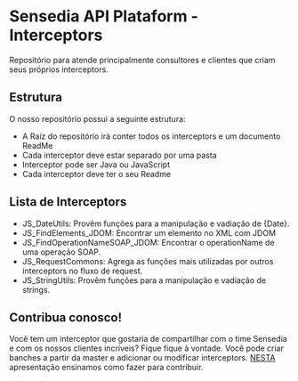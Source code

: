 # Sensedia API Plataform - Interceptors
Repositório para atende principalmente consultores e clientes que criam seus próprios interceptors.

## Estrutura
O nosso repositório possui a seguinte estrutura:
  - A Raíz do repositório irá conter todos os interceptors e um documento ReadMe
  - Cada interceptor deve estar separado por uma pasta
  - Interceptor pode ser Java ou JavaScript
  - Cada interceptor deve ter o seu Readme

## Lista de Interceptors
  - JS_DateUtils: Provêm funções para a manipulação e vadiação de {Date}.
  - JS_FindElements_JDOM: Encontrar um elemento no XML com JDOM
  - JS_FindOperationNameSOAP_JDOM: Encontrar o operationName de uma operação SOAP. 
  - JS_RequestCommons: Agrega as funções mais utilizadas por outros interceptors no fluxo de request.
  - JS_StringUtils: Provêm funções para a manipulação e vadiação de strings.

 

## Contribua conosco!
Você tem um interceptor que gostaria de compartilhar com o time Sensedia e com os nossos clientes incríveis? Fique fique à vontade. Você pode criar banches a partir da master e adicionar ou modificar interceptors.
[NESTA](https://drive.google.com/open?id=16PXwPo7B5FQ1cUdR5bLFTwBAVNzORpGM)  apresentação ensinamos como fazer para contribuir. 

